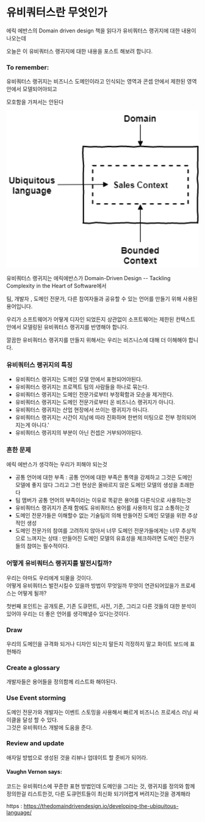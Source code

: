 # 유비쿼터스란 무엇인가  

에릭 에반스의 Domain driven design 책을 읽다가 유비쿼터스 랭귀지에 대한 내용이 나오는데  

오늘은 이 유비쿼터스 랭귀지에 대한 내용을 포스트 해보려 합니다.



### To remember:  
유비쿼터스 랭귀지는 비즈니스 도메인이라고 인식되는 영역과 콘셉 안에서 제한된 영역 안에서 모델되어야되고  

모호함을 가져서는 안된다  

<p align="center">
  <img src="/images/ubiquitous_language/UbiquitousLanguage_1.png" alt="book" width="650"/>
</p>  

유비쿼터스 랭귀지는 에릭에반스가 Domain-Driven Design -- Tackling Complexity in the Heart of Software에서  

팀, 개발자 , 도메인 전문가, 다른 참여자들과 공유할 수 있는 언어를 만들기 위해 사용된 용어입니다.


우리가 소프트웨어가 어떻게 디자인 되었든지 상관없이 소프트웨어는 제한된 컨텍스트 안에서 모델링된 유비쿼터스 랭귀지를 반영해야 합니다.  

깔끔한 유비쿼터스 랭귀지를 만들지 위해서는 우리는 비즈니스에 대해 더 이해해야 합니다.  

### 유비쿼터스 랭귀지의 특징  

- 유비쿼터스 랭귀지는 도메인 모델 안에서 표현되어야된다.
- 유비쿼터스 랭귀지는 프로젝트 팀의 사람들을 하나로 묶는다.
- 유비쿼터스 랭귀지는 도메인 전문가로부터 부정확함과 모순을 제거한다.
- 유비쿼터스 랭귀지는 도메인 전문가로부터 온 비즈니스 랭귀지가 아니다.
- 유비쿼터스 랭귀지는 산업 현장에서 쓰이는 랭귀지가 아니다.
- 유비쿼터스 랭귀지는 시간이 지남에 따라 진화하며 한번의 미팅으로 전부 정의되어지는게 아니다.'
- 유비쿼터스 랭귀지의 부분이 아닌 컨셉은 거부되어야된다.

### 흔한 문제

에릭 에반스가 생각하는 우리가 피해야 되는것  

- 공통 언어에 대한 부족 : 
공통 언어에 대한 부족은 통역을 강제하고 그것은 도메인 모델에 좋지 않다 그리고 그런 현상은 올바르지 않은 도메인 모델의 생성을 초래한다  
- 팀 맴버가 공통 언어의 부족이라는 이유로 똑같은 용어를 다른식으로 사용하는것 
- 유비쿼터스 랭귀지가 존재 함에도 유비쿼터스 용어를 사용하지 않고 소통하는것
- 도메인 전문가들은 이해할수 없는 기술팀의 의해 만들어진 도메인 모델을 위한 추상적인 생성
- 도메인 전문가의 참여를 고려하지 않아서 너무 도메인 전문가들에게는 너무 추상적으로 느껴지는 상태 : 
  만들어진 도메인 모델의 유효성을 체크하려면 도메인 전문가들의 참여는 필수적이다.


### 어떻게 유비쿼터스 랭귀지를 발전시킬까?  

우리는 아마도 우리에게 되물을 것이다.  
어떻게 유비쿼터스 발전시킬수 있을까 방법이 무엇일까 무엇이 연관되어있을가 프로세스는 어떻게 될까?  

첫번째 포인트는 공개토론, 기존 도큐먼트, 사전, 기준, 그리고 다른 것들의 대한 분석이 있어야 우리는 더 좋은 언어를 생각해낼수 있다는것이다.  

### Draw  


우리의 도메인을 규격화 되거나 디자인 되는지 말든지 걱정하지 말고 화이트 보드에 표현해라

### Create a glossary  

개발자들은 용어들을 정의함께 리스트화 해야된다.

### Use Event storming  

도메인 전문가와 개발자는 이벤트 스토밍을 사용해서 빠르게 비즈니스 프로세스 러닝 싸이클을 달성 할 수 있다.  
그것은 유비쿼터스 개발에 도움을 준다.

### Review and update  

애자일 방법으로 생성된 것을 리뷰나 업데이트 할 준비가 되어라.

####  Vaughn Vernon says:  
코드는 유비쿼터스에 꾸준한 표현 방법인데 도메인을 그리는 것, 랭귀지를 정의와 함께 정의한걸 리스트한것, 다른 도큐먼트들이 최신화 되기어렵게 버려지는것을 경계해라

https : https://thedomaindrivendesign.io/developing-the-ubiquitous-language/

